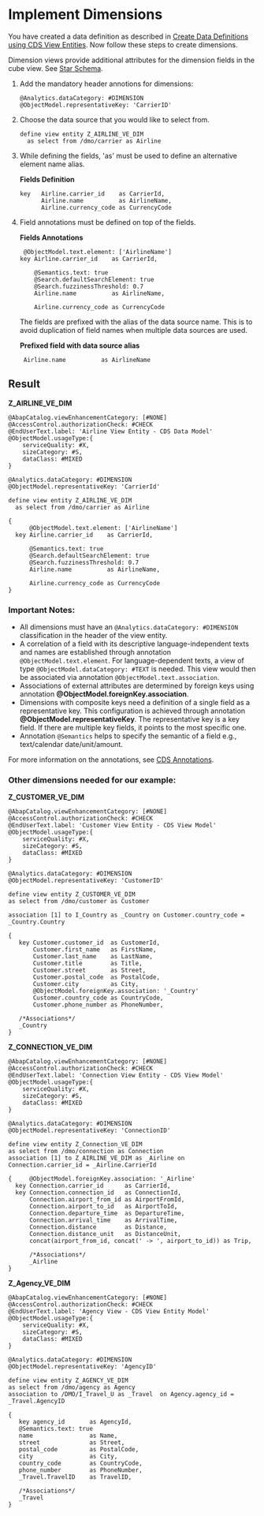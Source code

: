 <!-- loio6a54549f13644fbd83c3312fef443036 -->

# Implement Dimensions

You have created a data definition as described in [Create Data Definitions using CDS View Entities](create-data-definitions-using-cds-view-entities-c5f4dc1.md). Now follow these steps to create dimensions.

Dimension views provide additional attributes for the dimension fields in the cube view. See [Star Schema](star-schema-483cc06.md).

1.  Add the mandatory header annotions for dimensions:

    ```lang-abap
    @Analytics.dataCategory: #DIMENSION
    @ObjectModel.representativeKey: 'CarrierID'
    ```

2.  Choose the data source that you would like to select from.

    ```lang-abap
    define view entity Z_AIRLINE_VE_DIM
      as select from /dmo/carrier as Airline
    ```

3.  While defining the fields, 'as' must be used to define an alternative element name alias.

    **Fields Definition**

    ```lang-abap
    key   Airline.carrier_id    as CarrierId,
          Airline.name          as AirlineName,     
          Airline.currency_code as CurrencyCode
    ```

4.  Field annotations must be defined on top of the fields.

    **Fields Annotations**

    ```lang-abap
     @ObjectModel.text.element: ['AirlineName']
    key Airline.carrier_id    as CarrierId,
     
        @Semantics.text: true
        @Search.defaultSearchElement: true
        @Search.fuzzinessThreshold: 0.7
        Airline.name          as AirlineName,
         
        Airline.currency_code as CurrencyCode
    ```

    The fields are prefixed with the alias of the data source name. This is to avoid duplication of field names when multiple data sources are used.

    **Prefixed field with data source alias**

    ```
     Airline.name          as AirlineName
    ```




<a name="loio6a54549f13644fbd83c3312fef443036__section_npv_lbc_q4b"/>

## Result

**Z\_AIRLINE\_VE\_DIM**

```lang-abap
@AbapCatalog.viewEnhancementCategory: [#NONE]
@AccessControl.authorizationCheck: #CHECK
@EndUserText.label: 'Airline View Entity - CDS Data Model'
@ObjectModel.usageType:{
    serviceQuality: #X,
    sizeCategory: #S,
    dataClass: #MIXED
}
 
@Analytics.dataCategory: #DIMENSION
@ObjectModel.representativeKey: 'CarrierId'
 
define view entity Z_AIRLINE_VE_DIM
  as select from /dmo/carrier as Airline
 
{
      @ObjectModel.text.element: ['AirlineName']
  key Airline.carrier_id    as CarrierId,
 
      @Semantics.text: true
      @Search.defaultSearchElement: true
      @Search.fuzzinessThreshold: 0.7
      Airline.name          as AirlineName,
       
      Airline.currency_code as CurrencyCode
} 
```



### Important Notes:

-   All dimensions must have an `@Analytics.dataCategory: #DIMENSION` classification in the header of the view entity.
-   A correlation of a field with its descriptive language-independent texts and names are established through annotation `@ObjectModel.text.element`. For language-dependent texts, a view of type `@ObjectModel.dataCategory: #TEXT` is needed. This view would then be associated via annotation `@ObjectModel.text.association`.
-   Associations of external attributes are determined by foreign keys using annotation **@ObjectModel.foreignKey.association**.
-   Dimensions with composite keys need a definition of a single field as a representative key. This configuration is achieved through annotation **@ObjectModel.representativeKey**. The representative key is a key field. If there are multiple key fields, it points to the most specific one.
-   Annotation `@Semantics` helps to specify the semantic of a field e.g., text/calendar date/unit/amount.

For more information on the annotations, see [CDS Annotations](https://help.sap.com/viewer/923180ddb98240829d935862025004d6/Cloud/en-US/130e02a697e14bf8b05dd6672c56250b.html).



### Other dimensions needed for our example:

**Z\_CUSTOMER\_VE\_DIM**

```lang-abap
@AbapCatalog.viewEnhancementCategory: [#NONE]
@AccessControl.authorizationCheck: #CHECK
@EndUserText.label: 'Customer View Entity - CDS View Model'
@ObjectModel.usageType:{
    serviceQuality: #X,
    sizeCategory: #S,
    dataClass: #MIXED
}
 
@Analytics.dataCategory: #DIMENSION
@ObjectModel.representativeKey: 'CustomerID'
 
define view entity Z_CUSTOMER_VE_DIM
as select from /dmo/customer as Customer
 
association [1] to I_Country as _Country on Customer.country_code = _Country.Country
 
{
   key Customer.customer_id  as CustomerId,
       Customer.first_name   as FirstName,
       Customer.last_name    as LastName,
       Customer.title        as Title,
       Customer.street       as Street,
       Customer.postal_code  as PostalCode,
       Customer.city         as City,
       @ObjectModel.foreignKey.association: '_Country'
       Customer.country_code as CountryCode,
       Customer.phone_number as PhoneNumber,
    
   /*Associations*/
   _Country
}
```

**Z\_CONNECTION\_VE\_DIM**

```lang-abap
@AbapCatalog.viewEnhancementCategory: [#NONE]
@AccessControl.authorizationCheck: #CHECK
@EndUserText.label: 'Connection View Entity - CDS View Model'
@ObjectModel.usageType:{
    serviceQuality: #X,
    sizeCategory: #S,
    dataClass: #MIXED
}
 
@Analytics.dataCategory: #DIMENSION
@ObjectModel.representativeKey: 'ConnectionID'
 
define view entity Z_Connection_VE_DIM
as select from /dmo/connection as Connection
association [1] to Z_AIRLINE_VE_DIM as _Airline on Connection.carrier_id = _Airline.CarrierId
 
{     @ObjectModel.foreignKey.association: '_Airline'
  key Connection.carrier_id      as CarrierId,
  key Connection.connection_id   as ConnectionId,
      Connection.airport_from_id as AirportFromId,
      Connection.airport_to_id   as AirportToId,
      Connection.departure_time  as DepartureTime,
      Connection.arrival_time    as ArrivalTime,
      Connection.distance        as Distance,
      Connection.distance_unit   as DistanceUnit,
      concat(airport_from_id, concat(' -> ', airport_to_id)) as Trip,
       
      /*Associations*/
      _Airline
}
```

**Z\_Agency\_VE\_DIM**

```lang-abap
@AbapCatalog.viewEnhancementCategory: [#NONE]
@AccessControl.authorizationCheck: #CHECK
@EndUserText.label: 'Agency View - CDS View Entity Model'
@ObjectModel.usageType:{
    serviceQuality: #X,
    sizeCategory: #S,
    dataClass: #MIXED
}
 
@Analytics.dataCategory: #DIMENSION
@ObjectModel.representativeKey: 'AgencyID'
 
define view entity Z_AGENCY_VE_DIM
as select from /dmo/agency as Agency
association to /DMO/I_Travel_U as _Travel  on Agency.agency_id = _Travel.AgencyID
 
{
   key agency_id       as AgencyId,
   @Semantics.text: true
   name                as Name,
   street              as Street,
   postal_code         as PostalCode,
   city                as City,
   country_code        as CountryCode,
   phone_number        as PhoneNumber,
   _Travel.TravelID    as TravelID,
     
   /*Associations*/
   _Travel
}
```

